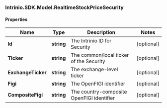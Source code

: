 ### Intrinio.SDK.Model.RealtimeStockPriceSecurity
#### Properties

Name | Type | Description | Notes
------------ | ------------- | ------------- | -------------
**Id** | **string** | The Intrinio ID for Security | [optional] 
**Ticker** | **string** | The common/local ticker of the Security | [optional] 
**ExchangeTicker** | **string** | The exchange-level ticker | [optional] 
**Figi** | **string** | The OpenFIGI identifier | [optional] 
**CompositeFigi** | **string** | The country-composite OpenFIGI identifier | [optional] 

